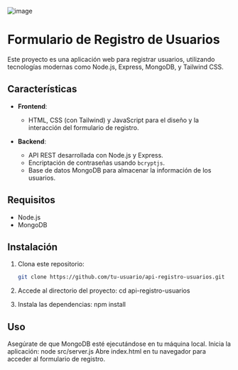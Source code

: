 ![image](https://github.com/user-attachments/assets/3d1b58b2-23f3-4033-b861-bc746705fb01)

# Formulario de Registro de Usuarios

Este proyecto es una aplicación web para registrar usuarios, utilizando tecnologías modernas como Node.js, Express, MongoDB, y Tailwind CSS.

## Características

- **Frontend**: 
  - HTML, CSS (con Tailwind) y JavaScript para el diseño y la interacción del formulario de registro.
  
- **Backend**:
  - API REST desarrollada con Node.js y Express.
  - Encriptación de contraseñas usando `bcryptjs`.
  - Base de datos MongoDB para almacenar la información de los usuarios.

## Requisitos

- Node.js
- MongoDB

## Instalación

1. Clona este repositorio:
   ```bash
   git clone https://github.com/tu-usuario/api-registro-usuarios.git

2. Accede al directorio del proyecto:
cd api-registro-usuarios

3. Instala las dependencias:
npm install

## Uso
Asegúrate de que MongoDB esté ejecutándose en tu máquina local.
Inicia la aplicación:
node src/server.js
Abre index.html en tu navegador para acceder al formulario de registro.
